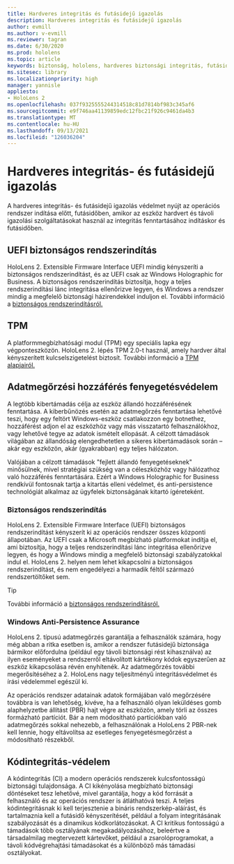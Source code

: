 ```yaml
---
title: Hardveres integritás és futásidejű igazolás
description: Hardveres integritás és futásidejű igazolás
author: evmill
ms.author: v-evmill
ms.reviewer: tagran
ms.date: 6/30/2020
ms.prod: hololens
ms.topic: article
keywords: biztonság, hololens, hardveres biztonsági integritás, futásidejű igazolás, UEFI, UEFI biztonságos rendszerindítás, biztonságos rendszerindítás, TPM, fenyegetésvédelem, Windows anti-persistence Assurance, kódintegritás, kódvédelem,
ms.sitesec: library
ms.localizationpriority: high
manager: yannisle
appliesto:
- HoloLens 2
ms.openlocfilehash: 037f9325555244314518c81d7814bf983c345af6
ms.sourcegitcommit: e9f746aa41139859edc12fbc21f926c9461da4b3
ms.translationtype: MT
ms.contentlocale: hu-HU
ms.lasthandoff: 09/13/2021
ms.locfileid: "126036204"
---
```

# <a name="hardware-backed-integrity-and-runtime-attestation"></a>Hardveres integritás- és futásidejű igazolás

A hardveres integritás- és futásidejű igazolás védelmet nyújt az operációs rendszer indítása előtt, futásidőben, amikor az eszköz hardvert és távoli igazolási szolgáltatásokat használ az integritás fenntartásához indításkor és futásidőben.

## <a name="uefi-secure-boot"></a>UEFI biztonságos rendszerindítás

HoloLens 2. Extensible Firmware Interface UEFI mindig kényszeríti a biztonságos rendszerindítást, és az UEFI csak az Windows Holographic for Business.
A biztonságos rendszerindítás biztosítja, hogy a teljes rendszerindítási lánc integritása ellenőrizve legyen, és Windows a rendszer mindig a megfelelő biztonsági házirendekkel induljon el. További információ a [biztonságos rendszerindításról.](/windows-hardware/design/device-experiences/oem-secure-boot)

## <a name="tpm"></a>TPM

A platformmegbízhatósági modul (TPM) egy speciális lapka egy végponteszközön. HoloLens 2. lépés TPM 2.0-t használ, amely hardver által kényszerített kulcselszigetelést biztosít. További információ a [TPM alapjairól.](/windows/security/information-protection/tpm/tpm-fundamentals)

## <a name="persistence-access-threat-protection"></a>Adatmegőrzési hozzáférés fenyegetésvédelem

A legtöbb kibertámadás célja az eszköz állandó hozzáférésének fenntartása. A kiberbűnözés esetén az adatmegőrzés fenntartása lehetővé teszi, hogy egy feltört Windows-eszköz csatlakozzon egy botnethez, hozzáférést adjon el az eszközhöz vagy más visszatartó felhasználókhoz, vagy lehetővé tegye az adatok ismételt ellopását. A célzott támadások világában az állandóság elengedhetetlen a sikeres kibertámadások során – akár egy eszközön, akár (gyakrabban) egy teljes hálózaton.  

Valójában a célzott támadások "fejlett állandó fenyegetéseknek" minősülnek, mivel stratégiai szükség van a céleszközhöz vagy hálózathoz való hozzáférés fenntartására. Ezért a Windows Holographic for Business rendkívül fontosnak tartja a kitartás elleni védelmet, és anti-persistence technológiát alkalmaz az ügyfelek biztonságának kitartó ígéreteként.

### <a name="secure-boot"></a>Biztonságos rendszerindítás

HoloLens 2. Extensible Firmware Interface (UEFI) biztonságos rendszerindítást kényszerít ki az operációs rendszer összes központi állapotában. Az UEFI csak a Microsoft megbízható platformokat indítja el, ami biztosítja, hogy a teljes rendszerindítási lánc integritása ellenőrizve legyen, és hogy a Windows mindig a megfelelő biztonsági szabályzatokkal indul el. HoloLens 2. helyen nem lehet kikapcsolni a biztonságos rendszerindítást, és nem engedélyezi a harmadik féltől származó rendszertöltőket sem.

> [!Tip]
> További információ a [biztonságos rendszerindításról.](/windows-hardware/design/device-experiences/oem-secure-boot)

### <a name="windows-anti-persistence-assurance"></a>Windows Anti-Persistence Assurance

HoloLens 2. típusú adatmegőrzés garantálja a felhasználók számára, hogy még abban a ritka esetben is, amikor a rendszer futásidejű biztonsága bármikor előfordulna (például egy távoli biztonsági rést kihasználva) az ilyen eseményeket a rendszerről eltávolított kártékony kódok egyszerűen az eszköz kikapcsolása révén enyhítenék. Az adatmegőrzés további megerősítéséhez a 2. HoloLens nagy teljesítményű integritásvédelmet és írási védelemmel egészül ki.

Az operációs rendszer adatainak adatok formájában való megőrzésére továbbra is van lehetőség, kivéve, ha a felhasználó olyan leküldéses gomb alaphelyzetbe állítást (PBR) hajt végre az eszközön, amely törli az összes formázható partíciót. Bár a nem módosítható partíciókban való adatmegőrzés sokkal nehezebb, a felhasználónak a HoloLens 2 PBR-nek kell lennie, hogy eltávolítsa az esetleges fenyegetésmegőrzést a módosítható részekből.

## <a name="code-integrity-protection"></a>Kódintegritás-védelem

A kódintegritás (CI) a modern operációs rendszerek kulcsfontosságú biztonsági tulajdonsága. A CI kikényolása megbízható biztonsági döntéseket tesz lehetővé, mivel garantálja, hogy a kód forrását a felhasználó és az operációs rendszer is átláthatóvá teszi. A teljes kódintegritásnak ki kell terjesztenie a bináris rendszerkép-aláírást, és tartalmaznia kell a futásidő kényszerítését, például a folyam integritásának szabályozását és a dinamikus kódkorlátozásokat. A CI kritikus fontosságú a támadások több osztályának megakadályozásához, beleértve a társadalmilag megtervezett kártevőket, például a zsarolóprogramokat, a távoli kódvégrehajtási támadásokat és a különböző más támadási osztályokat.
